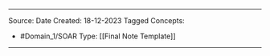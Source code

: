 - - -
Source:
Date Created:  18-12-2023
Tagged Concepts:
- #Domain_1/SOAR 
Type: [[Final Note Template]]
- - - 
